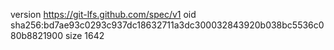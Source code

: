 version https://git-lfs.github.com/spec/v1
oid sha256:bd7ae93c0293c937dc18632711a3dc300032843920b038bc5536c080b8821900
size 1642
